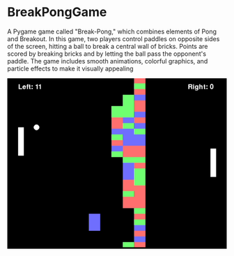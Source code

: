 # BreakPongGame

A Pygame game called "Break-Pong," which combines elements of Pong and Breakout. In this game, two players control paddles on opposite sides of the screen, hitting a ball to break a central wall of bricks. Points are scored by breaking bricks and by letting the ball pass the opponent's paddle. The game includes smooth animations, colorful graphics, and particle effects to make it visually appealing

![Break-Pong](./img.png)